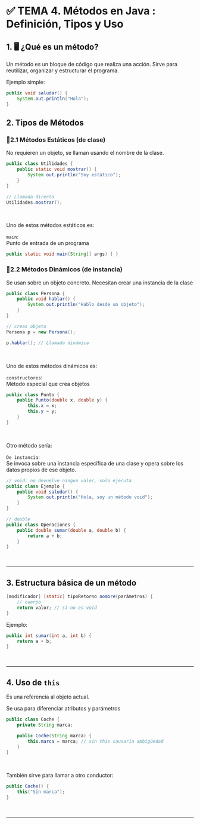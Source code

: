 # ✅ TEMA 4. Métodos en Java : Definición, Tipos y Uso 
## 1. 🖥️ ¿Qué es un método?
Un método es un bloque de código que realiza una acción. Sirve para reutilizar, organizar y estructurar el programa.

Ejemplo simple:
```java
public void saludar() {
    System.out.println("Hola");
}
```

## 2. Tipos de Métodos
### 🔹2.1 Métodos Estáticos (de clase)
No requieren un objeto, se llaman usando el nombre de la clase.

```java
public class Utilidades {
    public static void mostrar() {
        System.out.println("Soy estático");
    }
}

// Llamada directa
Utilidades.mostrar();
```

<br>

Uno de estos métodos estáticos es:
<br>

`main`:
<br>
Punto de entrada de un programa

```java
public static void main(String[] args) { }
```

### 🔹2.2 Métodos Dinámicos (de instancia)
Se usan sobre un objeto concreto. Necesitan crear una instancia de la clase

```java
public class Persona {
    public void hablar() {
        System.out.println("Hablo desde un objeto");
    }
}

// creas objeto
Persona p = new Persona();

p.hablar(); // Llamada dinámica
```

<br>

Uno de estos métodos dinámicos es:
<br>

`constructores`:
<br>
Método especial que crea objetos

```java
public class Punto {
    public Punto(double x, double y) {
        this.x = x;
        this.y = y;
    }
}
```
<br>

Otro método sería:
<br>

`De instancia`:
<br>
Se invoca sobre una instancia específica de una clase y opera sobre los datos propios de ese objeto.

```java
// void: no devuelve ningun valor, solo ejecuta
public class Ejemplo {
    public void saludar() {
        System.out.println("Hola, soy un método void");
    }
}

// double
public class Operaciones {
    public double sumar(double a, double b) {
        return a + b;
    }
}
```
<br>

---

## 3. Estructura básica de un método
```java
[modificador] [static] tipoRetorno nombre(parámetros) {
    // cuerpo
    return valor; // si no es void
}
```

Ejemplo:
```java
public int sumar(int a, int b) {
    return a + b;
}
```
<br>

---

## 4. Uso de `this`
Es una referencia al objeto actual.
<br>

Se usa para diferenciar atributos y parámetros

```java
public class Coche {
    private String marca;

    public Coche(String marca) {
        this.marca = marca; // sin this causaría ambigüedad
    }
}
```
<br>

También sirve para llamar a otro conductor:
```java
public Coche() {
    this("Sin marca");
}
```

<br>

---
